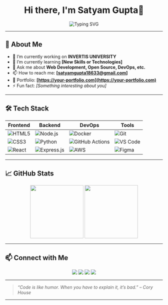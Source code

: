 <h1 align="center">Hi there, I'm Satyam Gupta👋</h1>

<p align="center">
  <img src="https://readme-typing-svg.herokuapp.com?center=true&vCenter=true&multiline=true&width=690&height=100&lines=FRONTEND+DEVELOPER+%7C+OPEN+SOURCE+CONTRIBUTOR+%7C+LIFELONG+LEARNER" alt="Typing SVG" />

</p>

---

## 🌟 About Me

- 🔭 I’m currently working on **INVERTIS UNIVERSITY**
- 🌱 I’m currently learning **[New Skills or Technologies]**
- 💬 Ask me about **Web Development, Open Source, DevOps, etc.**
- 📫 How to reach me: **[satyamgupta18633@gmail.com]**
- 📁 Portfolio: **[https://your-portfolio.com](https://your-portfolio.com)**
- ⚡ Fun fact: *[Something interesting about you]*

---

## 🛠️ Tech Stack

| Frontend | Backend | DevOps | Tools |
|----------|---------|--------|-------|
| ![HTML5](https://img.shields.io/badge/-HTML5-E34F26?style=flat&logo=html5&logoColor=white) | ![Node.js](https://img.shields.io/badge/-Node.js-339933?style=flat&logo=node.js&logoColor=white) | ![Docker](https://img.shields.io/badge/-Docker-2496ED?style=flat&logo=docker&logoColor=white) | ![Git](https://img.shields.io/badge/-Git-F05032?style=flat&logo=git&logoColor=white) |
| ![CSS3](https://img.shields.io/badge/-CSS3-1572B6?style=flat&logo=css3) | ![Python](https://img.shields.io/badge/-Python-3776AB?style=flat&logo=python&logoColor=white) | ![GitHub Actions](https://img.shields.io/badge/-GitHub%20Actions-2088FF?style=flat&logo=github-actions&logoColor=white) | ![VS Code](https://img.shields.io/badge/-VS%20Code-007ACC?style=flat&logo=visual-studio-code&logoColor=white) |
| ![React](https://img.shields.io/badge/-React-61DAFB?style=flat&logo=react&logoColor=black) | ![Express.js](https://img.shields.io/badge/-Express.js-000000?style=flat&logo=express&logoColor=white) | ![AWS](https://img.shields.io/badge/-AWS-232F3E?style=flat&logo=amazon-aws&logoColor=white) | ![Figma](https://img.shields.io/badge/-Figma-F24E1E?style=flat&logo=figma&logoColor=white) |

---

## 📈 GitHub Stats

<p align="center">
  <img height="170" src="https://github-readme-stats.vercel.app/api?username=yourusername&show_icons=true&theme=github_dark&include_all_commits=true&count_private=true" />
  <img height="170" src="https://github-readme-stats.vercel.app/api/top-langs/?username=yourusername&layout=compact&langs_count=8&theme=github_dark" />
</p>

---

## 📫 Connect with Me

<p align="center">
  <a href="[https://linkedin.com/in/your-linkedin](https://www.linkedin.com/in/satyam-gupta-94765725b/)"><img src="https://img.shields.io/badge/-LinkedIn-0A66C2?style=for-the-badge&logo=linkedin&logoColor=white" /></a>
  <a href="mailto:satyamgupta18633@gmail.com"><img src="https://img.shields.io/badge/-Gmail-D14836?style=for-the-badge&logo=gmail&logoColor=white" /></a>
  <a href="https://discord.com/channels/@me"><img src="https://img.shields.io/badge/-Discord-5865F2?style=for-the-badge&logo=discord&logoColor=white" /></a>
  <a href="https://your-website.com"><img src="https://img.shields.io/badge/-Portfolio-FF5722?style=for-the-badge&logo=FirefoxBrowser&logoColor=white" /></a>
</p>

---

> *“Code is like humor. When you have to explain it, it’s bad.” – Cory House*

---
